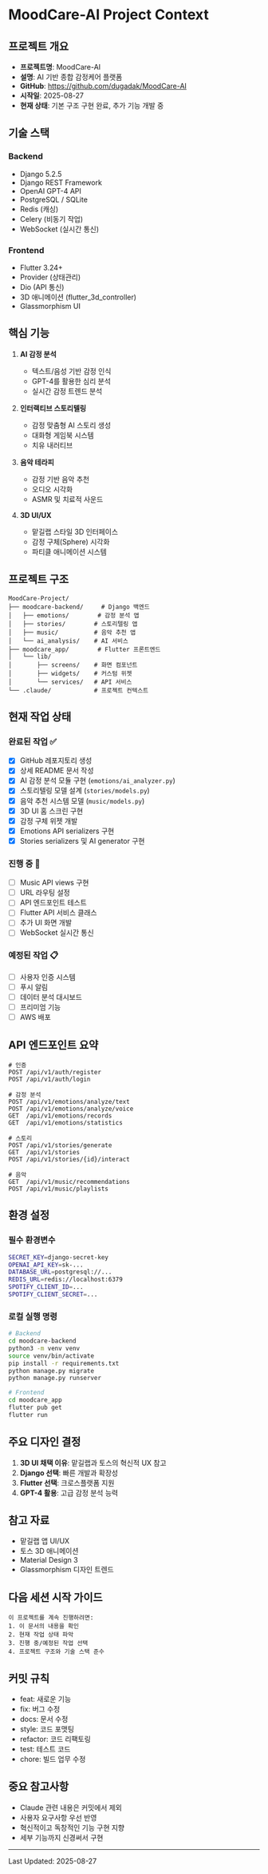 # MoodCare-AI Project Context

## 프로젝트 개요
- **프로젝트명**: MoodCare-AI
- **설명**: AI 기반 종합 감정케어 플랫폼
- **GitHub**: https://github.com/dugadak/MoodCare-AI
- **시작일**: 2025-08-27
- **현재 상태**: 기본 구조 구현 완료, 추가 기능 개발 중

## 기술 스택
### Backend
- Django 5.2.5
- Django REST Framework
- OpenAI GPT-4 API
- PostgreSQL / SQLite
- Redis (캐싱)
- Celery (비동기 작업)
- WebSocket (실시간 통신)

### Frontend
- Flutter 3.24+
- Provider (상태관리)
- Dio (API 통신)
- 3D 애니메이션 (flutter_3d_controller)
- Glassmorphism UI

## 핵심 기능
1. **AI 감정 분석**
   - 텍스트/음성 기반 감정 인식
   - GPT-4를 활용한 심리 분석
   - 실시간 감정 트렌드 분석

2. **인터랙티브 스토리텔링**
   - 감정 맞춤형 AI 스토리 생성
   - 대화형 게임북 시스템
   - 치유 내러티브

3. **음악 테라피**
   - 감정 기반 음악 추천
   - 오디오 시각화
   - ASMR 및 치료적 사운드

4. **3D UI/UX**
   - 맡길랩 스타일 3D 인터페이스
   - 감정 구체(Sphere) 시각화
   - 파티클 애니메이션 시스템

## 프로젝트 구조
```
MoodCare-Project/
├── moodcare-backend/     # Django 백엔드
│   ├── emotions/        # 감정 분석 앱
│   ├── stories/        # 스토리텔링 앱
│   ├── music/          # 음악 추천 앱
│   └── ai_analysis/    # AI 서비스
├── moodcare_app/        # Flutter 프론트엔드
│   └── lib/
│       ├── screens/    # 화면 컴포넌트
│       ├── widgets/    # 커스텀 위젯
│       └── services/   # API 서비스
└── .claude/            # 프로젝트 컨텍스트
```

## 현재 작업 상태
### 완료된 작업 ✅
- [x] GitHub 레포지토리 생성
- [x] 상세 README 문서 작성
- [x] AI 감정 분석 모듈 구현 (`emotions/ai_analyzer.py`)
- [x] 스토리텔링 모델 설계 (`stories/models.py`)
- [x] 음악 추천 시스템 모델 (`music/models.py`)
- [x] 3D UI 홈 스크린 구현
- [x] 감정 구체 위젯 개발
- [x] Emotions API serializers 구현
- [x] Stories serializers 및 AI generator 구현

### 진행 중 🔄
- [ ] Music API views 구현
- [ ] URL 라우팅 설정
- [ ] API 엔드포인트 테스트
- [ ] Flutter API 서비스 클래스
- [ ] 추가 UI 화면 개발
- [ ] WebSocket 실시간 통신

### 예정된 작업 📋
- [ ] 사용자 인증 시스템
- [ ] 푸시 알림
- [ ] 데이터 분석 대시보드
- [ ] 프리미엄 기능
- [ ] AWS 배포

## API 엔드포인트 요약
```
# 인증
POST /api/v1/auth/register
POST /api/v1/auth/login

# 감정 분석
POST /api/v1/emotions/analyze/text
POST /api/v1/emotions/analyze/voice
GET  /api/v1/emotions/records
GET  /api/v1/emotions/statistics

# 스토리
POST /api/v1/stories/generate
GET  /api/v1/stories
POST /api/v1/stories/{id}/interact

# 음악
GET  /api/v1/music/recommendations
POST /api/v1/music/playlists
```

## 환경 설정
### 필수 환경변수
```bash
SECRET_KEY=django-secret-key
OPENAI_API_KEY=sk-...
DATABASE_URL=postgresql://...
REDIS_URL=redis://localhost:6379
SPOTIFY_CLIENT_ID=...
SPOTIFY_CLIENT_SECRET=...
```

### 로컬 실행 명령
```bash
# Backend
cd moodcare-backend
python3 -m venv venv
source venv/bin/activate
pip install -r requirements.txt
python manage.py migrate
python manage.py runserver

# Frontend
cd moodcare_app
flutter pub get
flutter run
```

## 주요 디자인 결정
1. **3D UI 채택 이유**: 맡길랩과 토스의 혁신적 UX 참고
2. **Django 선택**: 빠른 개발과 확장성
3. **Flutter 선택**: 크로스플랫폼 지원
4. **GPT-4 활용**: 고급 감정 분석 능력

## 참고 자료
- 맡길랩 앱 UI/UX
- 토스 3D 애니메이션
- Material Design 3
- Glassmorphism 디자인 트렌드

## 다음 세션 시작 가이드
```
이 프로젝트를 계속 진행하려면:
1. 이 문서의 내용을 확인
2. 현재 작업 상태 파악
3. 진행 중/예정된 작업 선택
4. 프로젝트 구조와 기술 스택 준수
```

## 커밋 규칙
- feat: 새로운 기능
- fix: 버그 수정
- docs: 문서 수정
- style: 코드 포맷팅
- refactor: 코드 리팩토링
- test: 테스트 코드
- chore: 빌드 업무 수정

## 중요 참고사항
- Claude 관련 내용은 커밋에서 제외
- 사용자 요구사항 우선 반영
- 혁신적이고 독창적인 기능 구현 지향
- 세부 기능까지 신경써서 구현

---
Last Updated: 2025-08-27